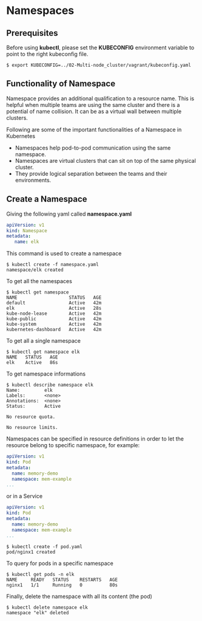 # Namespaces

## Prerequisites

Before using **kubectl**, please set the **KUBECONFIG** environment variable to point to the right kubeconfig file.

```console
$ export KUBECONFIG=../02-Multi-node_cluster/vagrant/kubeconfig.yaml
```

## Functionality of Namespace

Namespace provides an additional qualification to a resource name. This is helpful when multiple teams are using the same cluster and there is a potential of name collision. It can be as a virtual wall between multiple clusters.


Following are some of the important functionalities of a Namespace in Kubernetes

- Namespaces help pod-to-pod communication using the same namespace.
- Namespaces are virtual clusters that can sit on top of the same physical cluster.
- They provide logical separation between the teams and their environments.

## Create a Namespace

Giving the following yaml called **namespace.yaml**

```yaml
apiVersion: v1
kind: Namespace
metadata:
   name: elk
```

This command is used to create a namespace

```console
$ kubectl create -f namespace.yaml
namespace/elk created
```

To get all the namespaces

```console
$ kubectl get namespace                                                                                                      
NAME                   STATUS   AGE
default                Active   42m
elk                    Active   28s
kube-node-lease        Active   42m
kube-public            Active   42m
kube-system            Active   42m
kubernetes-dashboard   Active   42m
```

To get all a single namespace

```console
$ kubectl get namespace elk
NAME   STATUS   AGE
elk    Active   86s
```

To get namespace informations

```console
$ kubectl describe namespace elk
Name:         elk
Labels:       <none>
Annotations:  <none>
Status:       Active

No resource quota.

No resource limits.
```

Namespaces can be specified in resource definitions in order to let the resource belong to specific namespace, for example:

```yaml
apiVersion: v1
kind: Pod
metadata:
  name: memory-demo
  namespace: mem-example
...
```

or in a Service

```yaml
apiVersion: v1
kind: Pod
metadata:
  name: memory-demo
  namespace: mem-example
...
```

```console
$ kubectl create -f pod.yaml  
pod/nginx1 created
```

To query for pods in a specific namespace


```console
$ kubectl get pods -n elk
NAME     READY   STATUS    RESTARTS   AGE
nginx1   1/1     Running   0          80s
```

Finally, delete the namespace with all its content (the pod)

```console
$ kubectl delete namespace elk
namespace "elk" deleted
```